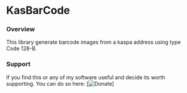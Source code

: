 # KasBarCode 

### Overview ###
 
This library generate barcode images from a kaspa address using type Code 128-B.

### Support ###
If you find this or any of my software useful and decide its worth supporting.  You can do so here:  [![Donate](kaspa:qpgd7dkdhqumjdjvvgl5pyksmlk8lyse2x30v46j69djnlvwy4k72d33yzzn2)]
